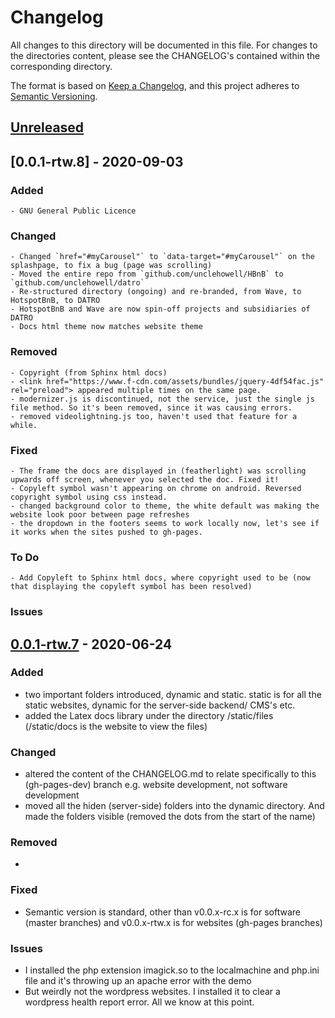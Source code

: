 # Changelog
All changes to this directory will be documented in this file.
For changes to the directories content, please see the CHANGELOG's contained within the corresponding directory.

The format is based on [Keep a Changelog](https://keepachangelog.com/en/1.0.0/),
and this project adheres to [Semantic Versioning](https://semver.org/spec/v2.0.0.html).

## [Unreleased]

## [0.0.1-rtw.8] - 2020-09-03
### Added
    - GNU General Public Licence

### Changed
    - Changed `href="#myCarousel"` to `data-target="#myCarousel"` on the splashpage, to fix a bug (page was scrolling)
    - Moved the entire repo from `github.com/unclehowell/HBnB` to `github.com/unclehowell/datro`
    - Re-structured directory (ongoing) and re-branded, from Wave, to HotspotBnB, to DATRO
    - HotspotBnB and Wave are now spin-off projects and subsidiaries of DATRO
    - Docs html theme now matches website theme

### Removed
    - Copyright (from Sphinx html docs)
    - <link href="https://www.f-cdn.com/assets/bundles/jquery-4df54fac.js" rel="preload"> appeared multiple times on the same page.
    - modernizer.js is discontinued, not the service, just the single js file method. So it's been removed, since it was causing errors.
    - removed videolightning.js too, haven't used that feature for a while.

### Fixed
    - The frame the docs are displayed in (featherlight) was scrolling upwards off screen, whenever you selected the doc. Fixed it!
    - Copyleft symbol wasn't appearing on chrome on android. Reversed copyright symbol using css instead.
    - changed background color to theme, the white default was making the website look poor between page refreshes
    - the dropdown in the footers seems to work locally now, let's see if it works when the sites pushed to gh-pages. 

### To Do
    - Add Copyleft to Sphinx html docs, where copyright used to be (now that displaying the copyleft symbol has been resolved)

### Issues

## [0.0.1-rtw.7] - 2020-06-24
### Added
- two important folders introduced, dynamic and static. static is for all the static websites, dynamic for the server-side backend/ CMS's etc.
- added the Latex docs library under the directory /static/files (/static/docs is the website to view the files)

### Changed
- altered the content of the CHANGELOG.md to relate specifically to this (gh-pages-dev) branch e.g. website development, not software development
- moved all the hiden (server-side) folders into the dynamic directory. And made the folders visible (removed the dots from the start of the name)

### Removed
-

### Fixed

- Semantic version is standard, other than v0.0.x-rc.x is for software (master branches) and v0.0.x-rtw.x is for websites (gh-pages branches)

### Issues
- I installed the php extension imagick.so to the localmachine and php.ini file and it's throwing up an apache error with the demo
- But weirdly not the wordpress websites. I installed it to clear a wordpress health report error. All we know at this point.

[Unreleased]: https://github.com/unclehowell/hbnb/compare/v0.0.1-rtw.7...HEAD
[0.0.1-rtw.7]: https://github.com/unclehowell/hbnb/compare/v0.0.1-rc.7...v0.0.1-rtw.7
